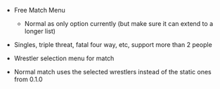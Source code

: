- Free Match Menu
	- Normal as only option currently (but make sure it can extend to a longer list)

- Singles, triple threat, fatal four way, etc, support more than 2 people

- Wrestler selection menu for match

- Normal match uses the selected wrestlers instead of the static ones from 0.1.0